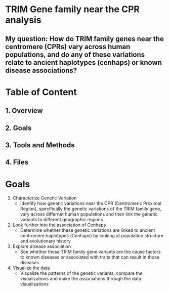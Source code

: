 # TRIM Gene family near the CPR analysis
## My question: How do TRIM family genes near the centromere (CPRs) vary across human populations, and do any of these variations relate to ancient haplotypes (cenhaps) or known disease associations?

# Table of Content
## 1. Overview
## 2. Goals
## 3. Tools and Methods
## 4. Files

# Goals
  1. Characterize Genetic Variation
     - Identify how genetic variations near the CPR (Centromeric Proximal Region), specifically the genetic variations of the TRIM family gene, vary across differnet human populations and then link the genetic variants to different geographic regions
  2. Look further into the association of Cenhaps
     - Determine whether these genetic variations are linked to ancient centromere haplotypes (Cenhaps) by looking at population structure and evolutionary history
  3. Explore disease association
     - See whether these TRIM family gene variants are the cause factors to known diseases or associated with traits that can result in those diseases
  4. Visualize the data
     - Visualize the patterns of the genetic variants, compare the visualizations and make the associations through the data visualizations
